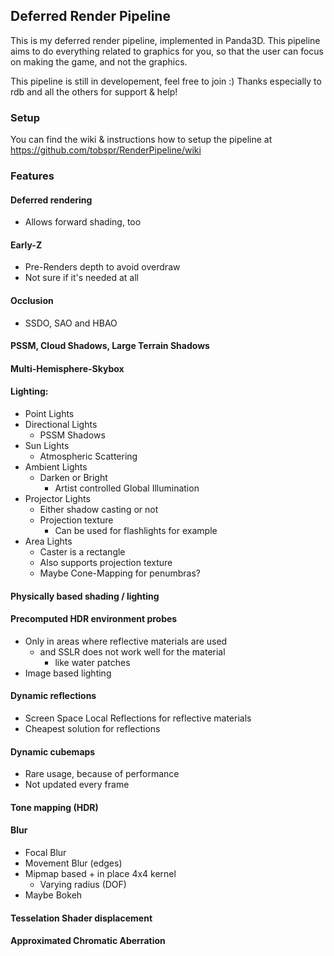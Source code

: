 ## Deferred Render Pipeline

This is my deferred render pipeline, implemented in Panda3D. This 
pipeline aims to do everything related to graphics for you, so that
the user can focus on making the game, and not the graphics.

This pipeline is still in developement, feel free to join :)
Thanks especially to rdb and all the others for support & help!


### Setup
You can find the wiki & instructions how to setup the pipeline at
https://github.com/tobspr/RenderPipeline/wiki

### Features

#### Deferred rendering
- Allows forward shading, too

#### Early-Z
- Pre-Renders depth to avoid overdraw
- Not sure if it's needed at all

#### Occlusion
- SSDO, SAO and HBAO

#### PSSM, Cloud Shadows, Large Terrain Shadows

#### Multi-Hemisphere-Skybox

#### Lighting:
- Point Lights
- Directional Lights
    - PSSM Shadows
- Sun Lights
    - Atmospheric Scattering
- Ambient Lights
    - Darken or Bright
        - Artist controlled Global Illumination
- Projector Lights
    - Either shadow casting or not
    - Projection texture
        - Can be used for flashlights for example
- Area Lights
    - Caster is a rectangle
    - Also supports projection texture
    - Maybe Cone-Mapping for penumbras?

#### Physically based shading / lighting

#### Precomputed HDR environment probes
- Only in areas where reflective materials are used
    - and SSLR does not work well for the material
        - like water patches
- Image based lighting

#### Dynamic reflections
- Screen Space Local Reflections for reflective materials
- Cheapest solution for reflections

#### Dynamic cubemaps 
- Rare usage, because of performance
- Not updated every frame

#### Tone mapping (HDR)

#### Blur
- Focal Blur
- Movement Blur (edges)
- Mipmap based + in place 4x4 kernel
    - Varying radius (DOF)
- Maybe Bokeh

#### Tesselation Shader displacement

#### Approximated Chromatic Aberration


